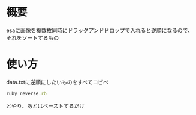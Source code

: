 # 概要
esaに画像を複数枚同時にドラッグアンドドロップで入れると逆順になるので、それをソートするもの

# 使い方
data.txtに逆順にしたいものをすべてコピペ
```rb
ruby reverse.rb
```
とやり、あとはペーストするだけ
